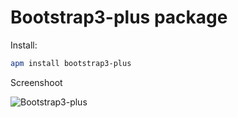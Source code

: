 # Bootstrap3-plus package
  Install:
  ```bash
  apm install bootstrap3-plus
```
Screenshoot

![Bootstrap3-plus](https://github.com/jonayad/bootstrap3-plus/blob/master/screenshoots/Screen.gif?raw=true "Bootstrap3-plus")
